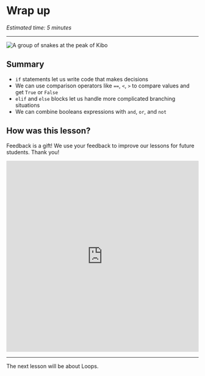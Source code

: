 # Wrap up

_Estimated time: 5 minutes_

---

![A group of snakes at the peak of Kibo](/images/snake_summit.png)

## Summary

- `if` statements let us write code that makes decisions
- We can use comparison operators like `==`, `<`, `>` to compare values and get `True` or `False`
- `elif` and `else` blocks let us handle more complicated branching situations
- We can combine booleans expressions with `and`, `or`, and `not`

## How was this lesson?

Feedback is a gift! We use your feedback to improve our lessons for future students. Thank you!

<div style="width:100%;height:500px;"><iframe src="https://forms.gle/hkuF4hKkfBSAQ7np8" frameborder="0" sandbox="allow-scripts allow-popups allow-top-navigation-by-user-activation allow-forms allow-same-origin" allowfullscreen="" style="width: 100%; height: 100%; border-radius: 1px; pointer-events: auto; background-color: white;"></iframe></div>

---

<aside>

The next lesson will be about Loops.

</aside>
